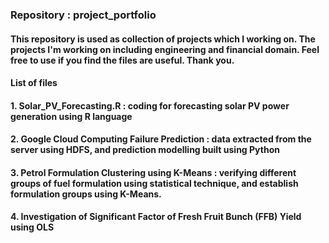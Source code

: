 ### Repository : project_portfolio 

#### This repository is used as collection of projects which I working on. The projects I'm working on including engineering and financial domain. Feel free to use if you find the files are useful. Thank you.

#### List of files 
#### 1. Solar_PV_Forecasting.R : coding for forecasting solar PV power generation using R language
#### 2. Google Cloud Computing Failure Prediction : data extracted from the server using HDFS, and prediction modelling built using Python
#### 3. Petrol Formulation Clustering using K-Means : verifying different groups of fuel formulation using statistical technique, and establish formulation groups using K-Means.
#### 4. Investigation of Significant Factor of Fresh Fruit Bunch (FFB) Yield using OLS

